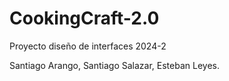 # CookingCraft-2.0
Proyecto diseño de interfaces 2024-2

Santiago Arango, Santiago Salazar, Esteban Leyes.
